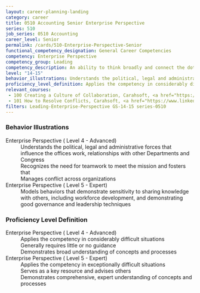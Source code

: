 ```yaml
---
layout: career-planning-landing
category: career
title: 0510 Accounting Senior Enterprise Perspective
series: 510
job_series: 0510 Accounting
career_level: Senior
permalink: /cards/510-Enterprise-Perspective-Senior
functional_competency_designation: General Career Competencies
competency: Enterprise Perspective
competency_group: Leading
competency_description: An ability to think broadly and connect the dots among various aspects of the enterprise 
level: "14-15"
behavior_illustrations: Understands the political, legal and administrative forces that influence the offices work, relationships with other Departments and Congress ? Recognizes the need for teamwork to meet the mission and fosters that ? Manages conflict across organizations ? Models behaviors that demonstrate sensitivity to sharing knowledge with others, including workforce development, and demonstrating good governance and leadership techniques
proficiency_level_definition: Applies the competency in considerably difficult situations ? Generally requires little or no guidance ? Demonstrates broad understanding of concepts and processes ? Applies the competency in exceptionally difficult situations ? Serves as a key resource and advises others ? Demonstrates comprehensive, expert understanding of concepts and processes
relevant_courses: 
 - 100 Creating a Culture of Collaboration, Carahsoft, <a href="https://www.linkedin.com/learning/creating-a-culture-of-collaboration">https://www.linkedin.com/learning/creating-a-culture-of-collaboration</a>
 - 101 How to Resolve Conflicts, Carahsoft, <a href="https://www.linkedin.com/learning/how-to-resolve-conflicts">https://www.linkedin.com/learning/how-to-resolve-conflicts</a>
filters: Leading-Enterprise-Perspective GS-14-15 series-0510
---
```


<div class="desktop:grid-col-6 margin-y-205">
  <div class="border-top-05 bg-white padding-2 shadow-5 height-full members-hover border-1px border-gray-30 border-top-orange radius-lg">
    <h3>Behavior Illustrations</h3>
    <dl class="text-base"><dt>Enterprise Perspective ( Level 4 - Advanced)</dt><dd>Understands the political, legal and administrative forces that influence the offices work, relationships with other Departments and Congress </dd><dd> Recognizes the need for teamwork to meet the mission and fosters that </dd><dd> Manages conflict across organizations</dd><dt>Enterprise Perspective ( Level 5 - Expert)</dt><dd>Models behaviors that demonstrate sensitivity to sharing knowledge with others, including workforce development, and demonstrating good governance and leadership techniques</dd></dl>
  </div>
</div>
<div class="desktop:grid-col-6 margin-y-205">
  <div class="border-top-05 bg-white padding-2 shadow-5 height-full members-hover border-1px border-gray-30 border-top-orange radius-lg">
    <h3>Proficiency Level Definition</h3>
    <dl class="text-base"><dt>Enterprise Perspective ( Level 4 - Advanced)</dt><dd>Applies the competency in considerably difficult situations </dd><dd> Generally requires little or no guidance </dd><dd> Demonstrates broad understanding of concepts and processes</dd><dt>Enterprise Perspective ( Level 5 - Expert)</dt><dd>Applies the competency in exceptionally difficult situations </dd><dd> Serves as a key resource and advises others </dd><dd> Demonstrates comprehensive, expert understanding of concepts and processes</dd></dl>
  </div>
</div>